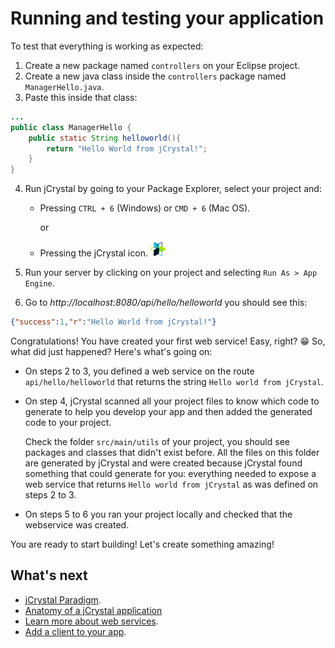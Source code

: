 # Running and testing your application

To test that everything is working as expected:
1. Create a new package named `controllers` on your Eclipse project.
2. Create a new java class inside the `controllers` package named `ManagerHello.java`.
3. Paste this inside that class:

```java
...
public class ManagerHello {
	public static String helloworld(){
		return "Hello World from jCrystal!";
	}
}
```
4. Run jCrystal by going to your Package Explorer, select your project and: 
    - Pressing `CTRL + 6` (Windows) or `CMD + 6` (Mac OS).

        or
    - Pressing the jCrystal icon. ![jCrystal Logo](https://github.com/CrystalTechSAS/jcrystal_documentation/raw/master/images/logo_min.png "jCrystal Logo")
    
5. Run your server by clicking on your project and selecting `Run As > App Engine`.
6. Go to _http://localhost:8080/api/hello/helloworld_ you should see this:
```json
{"success":1,"r":"Hello World from jCrystal!"}
```

Congratulations! You have created your first web service! Easy, right? :grin: So, what did just happened? Here's what's going on:

- On steps 2 to 3, you defined a web service on the route `api/hello/helloworld` that returns the string `Hello world from jCrystal`.
- On step 4, jCrystal scanned all your project files to know which code to generate to help you develop your app and then added the generated code to your project. 

    Check the folder `src/main/utils` of your project, you should see packages and classes that didn't exist before. All the files on this folder are generated by jCrystal and were created because jCrystal found something that could generate for you: everything needed to expose a web service that returns `Hello world from jCrystal` as was defined on steps 2 to 3.


- On steps 5 to 6 you ran your project locally and checked that the webservice was created.

You are ready to start building! Let's create something amazing! 

## What's next
- [jCrystal Paradigm](paradigm.md).
- [Anatomy of a jCrystal application](anatomy.md) 
- [Learn more about web services](../server/webservices.md).
- [Add a client to your app](../clients/general.md).
